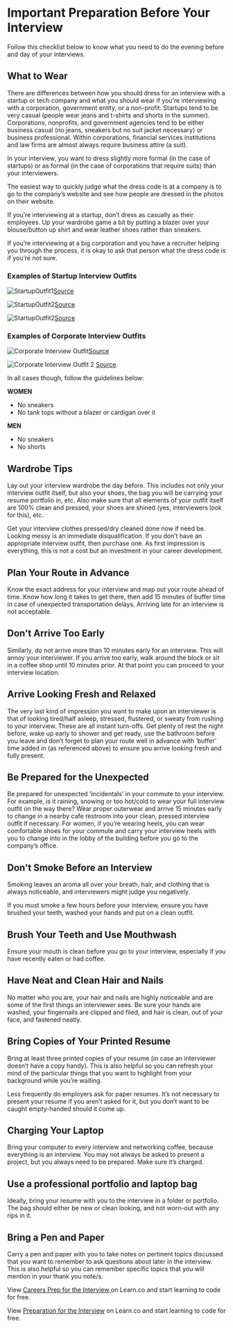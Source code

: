 # Important Preparation Before Your Interview

Follow this checklist below to know what you need to do the evening before and day of your interviews. 

## What to Wear

There are differences between how you should dress for an interview with a startup or tech company and what you should wear if you’re interviewing with a corporation, government entity, or a non-profit. Startups tend to be very casual (people wear jeans and t-shirts and shorts in the summer). Corporations, nonprofits, and government agencies tend to be either business casual (no jeans, sneakers but no suit jacket necessary) or business professional. Within corporations, financial services institutions and law firms are almost always require business attire (a suit).

In your interview, you want to dress slightly more formal (in the case of startups) or as formal (in the case of corporations that require suits) than your interviewers.  

The easiest way to quickly judge what the dress code is at a company is to go to the company’s website and see how people are dressed in the photos on their website.

If you’re interviewing at a startup, don’t dress as casually as their employees. Up your wardrobe game a bit by putting a blazer over your blouse/button up shirt and wear leather shoes rather than sneakers. 

If you’re interviewing at a big corporation and you have a recruiter helping you through the process, it is okay to ask that person what the dress code is if you’re not sure. 

### Examples of Startup Interview Outfits

![StartupOutfit1](https://s3.amazonaws.com/learn-verified/StartUp+Interview+Outfit.jpg)[Source](http://workplacewears.tumblr.com/)

![StartupOutfit2](https://s3.amazonaws.com/learn-verified/StartupInterviewOutfit2.jpg)[Source](https://www.pinterest.com/thepacheragroup/men-s-silicon-valley-startup-interviewing/)

![StartupOutfit2](https://s3.amazonaws.com/learn-verified/StartupInterviewOutfit3.png)[Source](https://s3.amazonaws.com/learn-verified/StartupInterviewOutfit3.png)

### Examples of Corporate Interview Outfits

![Corporate Interview Outfit](https://s3.amazonaws.com/learn-verified/CorporateInterviewOutfit.jpg)[Source](http://mypowerpose.com/what-to-wear-to-an-interview-corporate-formal-and-business-casual/) 

![Corporate Interview Outfit 2](https://s3.amazonaws.com/learn-verified/CorporateInterviewOutift2.jpg) [Source](https://www.pinterest.com/explore/groomsmen-sweaters/)

In all cases though, follow the guidelines below: 

**WOMEN** 
- No sneakers
- No tank tops without a blazer or cardigan over it


**MEN**
- No sneakers
- No shorts

## Wardrobe Tips

Lay out your interview wardrobe the day before. This includes not only your interview outfit itself, but also your shoes, the bag you will be carrying your resume portfolio in, etc.  Also make sure that all elements of your outfit itself are 100% clean and pressed, your shoes are shined (yes, interviewers look for this), etc.

Get your interview clothes pressed/dry cleaned done now if need be.  Looking messy is an immediate disqualification. If you don’t have an appropriate interview outfit, then purchase one. As first impression is everything, this is not a cost but an investment in your career development.

## Plan Your Route in Advance

Know the exact address for your interview and map out your route ahead of time. Know how long it takes to get there, then add 15 minutes of buffer time in case of unexpected transportation delays. Arriving late for an interview is not acceptable.

## Don't Arrive Too Early

Similarly, do not arrive more than 10 minutes early for an interview. This will annoy your interviewer.  If you arrive too early, walk around the block or sit in a coffee shop until 10 minutes prior. At that point you can proceed to your interview location.

## Arrive Looking Fresh and Relaxed

The very last kind of impression you want to make upon an interviewer is that of looking tired/half asleep, stressed, flustered, or sweaty from rushing to your interview. These are all instant turn-offs. Get plenty of rest the night before, wake up early to shower and get ready, use the bathroom before you leave and don’t forget to plan your route well in advance with ‘buffer’ time added in (as referenced above) to ensure you arrive looking fresh and fully present.

## Be Prepared for the Unexpected

Be prepared for unexpected ‘incidentals’ in your commute to your interview. For example, is it raining, snowing or too hot/cold to wear your full interview outfit on the way there? Wear proper outerwear and arrive 15 minutes early to change in a nearby cafe restroom into your clean, pressed interview outfit if necessary. For women, if you’re wearing heels, you can wear comfortable shoes for your commute and carry your interview heels with you to change into in the lobby of the building before you go to the company’s office.

## Don't Smoke Before an Interview

Smoking leaves an aroma all over your breath, hair, and clothing that is always noticeable, and interviewers might judge you negatively.

If you must smoke a few hours before your interview, ensure you have brushed your teeth, washed your hands and put on a clean outfit.

## Brush Your Teeth and Use Mouthwash

Ensure your mouth is clean before you go to your interview, especially if you have recently eaten or had coffee.

## Have Neat and Clean Hair and Nails

No matter who you are, your hair and nails are highly noticeable and are some of the first things an interviewer sees. Be sure your hands are washed, your fingernails are clipped and filed, and hair is clean, out of your face, and fastened neatly.

## Bring Copies of Your Printed Resume

Bring at least three printed copies of your resume (in case an interviewer doesn’t have a copy handy). This is also helpful so you can refresh your mind of the particular things that you want to highlight from your background while you’re waiting.

Less frequently do employers ask for paper resumes. It’s not necessary to present your resume if you aren’t asked for it, but you don’t want to be caught empty-handed should it come up.

## Charging Your Laptop

Bring your computer to  every interview and networking coffee, because everything is an interview. You may not always be asked to present a project, but you always need to be prepared. Make sure it’s charged. 

## Use a professional portfolio and laptop bag

Ideally, bring your resume with you to the interview in a folder or portfolio. The bag should either be new or clean looking, and not worn-out with any rips in it.  

## Bring a Pen and Paper

Carry a pen and paper with you to take notes on pertinent topics discussed that you want to remember to ask questions about later in the interview. This is also helpful so you can remember specific topics that you will mention in your thank you note/s. 

<p data-visibility='hidden'>View <a href='https://learn.co/lessons/careers-prep-for-the-interview'>Careers Prep for the Interview </a> on Learn.co and start learning to code for free.</p>

<p class='util--hide'>View <a href='https://learn.co/lessons/careers-prep-for-the-interview'>Preparation for the Interview</a> on Learn.co and start learning to code for free.</p>
